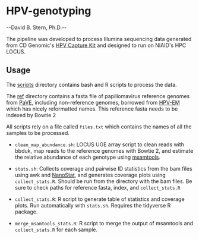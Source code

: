 # HPV-genotyping
--David B. Stern, Ph.D.--

The pipeline was developed to process Illumina sequencing data generated from CD Genomic's [HPV Capture Kit](https://www.cd-genomics.com/diseasepanel/products_70.html) and designed to run on NIAID's HPC LOCUS.

## Usage

The [scripts](./scripts) directory contains bash and R scripts to process the data.

The [ref](./ref) directory contains a fasta file of papillomavirus reference genomes from [PaVE](https://pave.niaid.nih.gov/), including non-reference genomes, borrowed from [HPV-EM](https://github.com/jin-wash-u/HPV-EM) which has nicely reformatted names.
This reference fasta needs to be indexed by Bowtie 2

All scripts rely on a file called `files.txt` which contains the names of all the samples to be processed.

- `clean_map_abundance.sh`: LOCUS UGE array script to clean reads with bbduk, map reads to the reference genomes with Bowtie 2, and estimate the relative abundance of each genotype using [msamtools](https://github.com/arumugamlab/msamtools).

- `stats.sh`: Collects coverage and pairwise ID statistics from the bam files using awk and [NanoStat](https://github.com/wdecoster/nanostat), and generates coverage plots using `collect_stats.R`. Should be run from the directory with the bam files. Be sure to check paths for reference fasta, index, and `collect_stats.R`

- `collect_stats.R`: R script to generate table of statistics and coverage plots. Run automatically with `stats.sh`. Requires the tidyverse R package.

- `merge_msamtools_stats.R`: R script to merge the output of msamtools and `collect_stats.R` for each sample.
